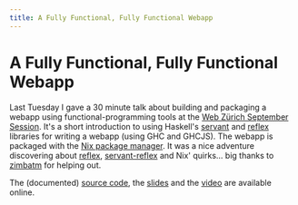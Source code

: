 ```yaml
---
title: A Fully Functional, Fully Functional Webapp
---
```


# A Fully Functional, Fully Functional Webapp

Last Tuesday I gave a 30 minute talk about building and packaging a webapp
using functional-programming tools at the [Web Zürich September
Session](https://www.meetup.com/Web-Zurich/events/242642751/). It's a short
introduction to using Haskell's [servant](https://haskell-servant.github.io/)
and [reflex](https://github.com/reflex-frp/reflex) libraries for writing a
webapp (using GHC and GHCJS). The webapp is packaged with the [Nix package
manager](https://nixos.org/nix/). It was a nice adventure discovering about
[reflex](https://github.com/reflex-frp/reflex-platform),
[servant-reflex](https://github.com/imalsogreg/servant-reflex) and Nix'
quirks... big thanks to [zimbatm](https://zimbatm.com/) for helping out.

The (documented) [source code](https://github.com/nmattia/websters), the
[slides](http://slides.nmattia.com/websters/) and the
[video](https://youtu.be/amTG4sGbXsk?t=3m11s) are available online.
